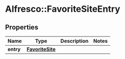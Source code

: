 # Alfresco::FavoriteSiteEntry

## Properties
Name | Type | Description | Notes
------------ | ------------- | ------------- | -------------
**entry** | [**FavoriteSite**](FavoriteSite.md) |  | 


